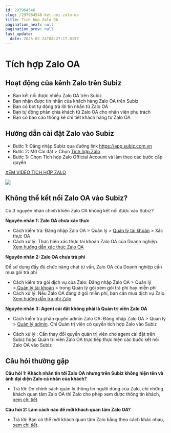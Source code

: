 ```yaml
---
id: 297964546
slug: /297964546-ket-noi-zalo-oa
title: Tích hợp Zalo OA
pagination_next: null
pagination_prev: null
last_update:
  date: 2025-02-24T04:27:17.015Z
---
```


# Tích hợp Zalo OA

## Hoạt động của kênh Zalo trên Subiz




- Bạn kết nối được nhiều Zalo OA trên Subiz
- Bạn nhận được tin nhắn của khách hàng Zalo OA trên Subiz
- Bạn có bot tự động trả lời tin nhắn từ Zalo OA
- Bạn tự động phân chia khách từ Zalo OA cho nhân viên phụ trách
- Bạn có báo cáo thống kê chi tiết khách hàng từ Zalo OA
## Hướng dẫn cài đặt Zalo vào Subiz


- Bước 1: Đăng nhập Subiz qua đường link https://app.subiz.com.vn
- Bước 2: Mở Cài đặt > Chọn [Tích hợp Zalo](https://app.subiz.com.vn/settings/zalo)
- Bước 3: Chọn Tích hợp Zalo Official Account và làm theo các bước cấp quyền



[XEM VIDEO TÍCH HỢP ZALO](https://www.youtube.com/watch?v=67dyW9RBD3o)




![](https://vcdn.subiz-cdn.com/file/fisgkcjuvczcacuhkacu_acpxkgumifuoofoosble/unnamed.png)



## Không thể kết nối Zalo OA vào Subiz?




Có 3 nguyên nhân chính khiến Zalo OA không kết nối được vào Subiz?



**Nguyên nhân 1: Zalo OA chưa xác thực**



- Cách kiểm tra: Đăng nhập Zalo OA > Quản lý > [Quản lý tài khoản](https://oa.zalo.me/manage/account) > Xác thực OA
- Cách xử lý: Thực hiện xác thực tài khoản Zalo OA của Doanh nghiệp. [Xem hướng dẫn xác thực Zalo OA](https://oa.zalo.me/home/resources/guides/huong-dan-xac-thuc-tai-khoan-official-account-cho-doanh-nghiep_70)





**Nguyên nhân 2: Zalo OA chưa trả phí**



Để sử dụng đầy đủ chức năng chat tư vấn, Zalo OA của Doanh nghiệp cần mua gói trả phí



- Cách kiểm tra gói dịch vụ của Zalo: Đăng nhập Zalo OA > Quản lý >[ Quản lý tài khoản](https://oa.zalo.me/manage/account) > trong Quản lý gói xem gói trả phí hay miễn phí
- Cách xử lý: Nếu Zalo OA đang ở gói miễn phí, bạn cần mua dịch vụ Zalo. [Xem hướng dẫn trả phí Zalo](https://oa.zalo.me/home/resources/policy/-trien-khai-goi-dich-vu-tra-phi-voi-zalo-oa-doanh-nghiep_4326077009372661188)



**Nguyên nhân 3: Agent cài đặt không phải là Quản trị viên Zalo OA**



- Cách kiểm tra phân quyền admin Zalo OA: Đăng nhập Zalo OA > Quản lý > [Quản lý admin](https://oa.zalo.me/manage/mnadmin). Chỉ Quản trị viên có quyền tích hợp Zalo vào Subiz

- Cách xử lý : Cần thay đổi quyền quản trị viên cho agent cài đặt trên Subiz hoặc Quản trị viên Zalo OA trực tiếp thực hiện các bước kết nối Zalo OA vào Subiz
## Câu hỏi thường gặp


**Câu hỏi 1: Khách nhắn tin tới Zalo OA nhưng trên Subiz không hiện tên và ảnh đại diện Zalo cá nhân của khách?**

- Trả lời: Do chính sách quản lý thông tin người dùng của Zalo, chỉ những khách quan tâm Zalo OA thì Zalo cho phép xem được thông tin khách, [xem chi tiết](https://developers.zalo.me/docs/official-account/quan-ly/quan-ly-thong-tin-nguoi-dung/lay-danh-sach-khach-hang-quan-tam-oa).



**Câu hỏi 2: Làm cách nào để mời khách quan tâm Zalo OA?**

- Trả lời: Bạn có thể mời khách quan tâm Zalo bằng theo cách khác nhau, [xem chi tiết](https://oa.zalo.me/home/resources/guides/huong-dan-hoat-dong-danh-cho-official-account-dang-ky-moi_6).